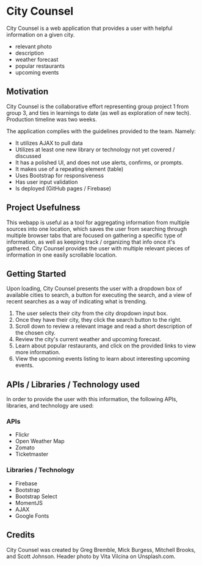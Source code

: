 # City Counsel

City Counsel is a web application that provides a user with helpful information on a given city.
* relevant photo
* description
* weather forecast
* popular restaurants
* upcoming events

## Motivation
City Counsel is the collaborative effort representing group project 1 from group 3, and ties in learnings to date (as well as exploration of new tech).  Production timeline was two weeks.

The application complies with the guidelines provided to the team.  Namely:
* It utilizes AJAX to pull data
* Utilizes at least one new library or technology not yet covered / discussed
* It has a polished UI, and does not use alerts, confirms, or prompts.
* It makes use of a repeating element (table)
* Uses Bootstrap for responsiveness
* Has user input validation
* Is deployed (GitHub pages / Firebase)

## Project Usefulness
This webapp is useful as a tool for aggregating information from multiple sources into one location, which saves the user from searching through multiple browser tabs that are focused on gathering a specific type of information, as well as keeping track / organizing that info once it's gathered.  City Counsel provides the user with multiple relevant pieces of information in one easily scrollable location.

## Getting Started
Upon loading, City Counsel presents the user with a dropdown box of available cities to search, a button for executing the search, and a view of recent searches as a way of indicating what is trending.

1.  The user selects their city from the city dropdown input box.
2.  Once they have their city, they click the search button to the right.
3.  Scroll down to review a relevant image and read a short description of the chosen city.
4.  Review the city's current weather and upcoming forecast.
5.  Learn about popular restaurants, and click on the provided links to view more information.
6.  View the upcoming events listing to learn about interesting upcoming events.

## APIs / Libraries / Technology used
In order to provide the user with this information, the following APIs, libraries, and technology are used:

### APIs
* Flickr
* Open Weather Map
* Zomato
* Ticketmaster

### Libraries / Technology
* Firebase
* Bootstrap
* Bootstrap Select
* MomentJS
* AJAX
* Google Fonts

## Credits
City Counsel was created by Greg Bremble, Mick Burgess, Mitchell Brooks, and Scott Johnson.  Header photo by Vita Vilcina on Unsplash.com.